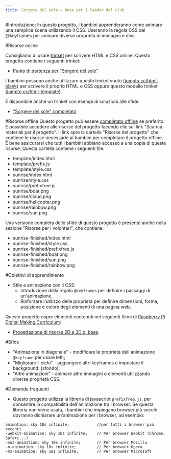 ```yaml
---
title: Sorgere del sole — Note per i leader del club
---
```


#Introduzione:
In questo progetto, i bambini apprenderanno come animare una semplice scena utilizzando il CSS. Useranno la regola CSS del @keyframes per animare diverse proprietà di immagini e divs.

#Risorse online

Consigliamo di usare [trinket](https://trinket.io/) per scrivere HTML e CSS online. Questo progetto contiene i seguenti trinket:

+ [Punto di partenza per "Sorgere del sole"](https://trinket.io/html/web-sunrise)

I bambini possono anche utilizzare questo trinket vuoto [(jumpto.cc/html-blank)](http://jumpto.cc/html-blank) per scrivere il proprio HTML e CSS oppure questo modello trinket [(jumpto.cc/html-template)](http://jumpto.cc/html-template).

È disponibile anche un trinket con esempi di soluzioni alle sfide:

+ ["Sorgere del sole" completato](https://trinket.io/html/abcc0284a3)

#Risorse offline
Questo progetto può essere [completato offline](../offline.html) se preferito. È possibile accedere alle risorse del progetto facendo clic sul link "Scarica materiali per il progetto". Il link apre la cartella "Risorse del progetto" che contiene le risorse necessarie ai bambini per completare il progetto offline. È bene assicurarsi che tutti i bambini abbiano accesso a una copia di queste risorse. Questa cartella contiene i seguenti file:

+ template/index.html
+ template/prefix.js
+ template/style.css
+ sunrise/index.html
+ sunrise/style.css
+ sunrise/prefixfree.js
+ sunrise/boat.png
+ sunrise/cloud.png
+ sunrise/helicopter.png
+ sunrise/rainbow.png
+ sunrise/sun.png

Una versione completa delle sfide di questo progetto è presente anche nella sezione "Risorse per i volontari", che contiene:

+ sunrise-finished/index.html
+ sunrise-finished/style.css
+ sunrise-finished/prefixfree.js
+ sunrise-finished/boat.png
+ sunrise-finished/sun.png
+ sunrise-finished/rainbow.png

#Obiettivi di apprendimento
+ Stile e animazione con il CSS:
	+ Introduzione della regola `@keyframes` per definire i passaggi di un'animazione.
	+ Rinforzare l'utilizzo delle proprietà per definire dimensioni, forma, posizione e colore degli elementi di una pagina web.

Questo progetto copre elementi contenuti nei seguenti filoni di [Raspberry Pi Digital Making Curriculum](http://rpf.io/curriculum):

+ [Progettazione di risorse 2D e 3D di base](https://www.raspberrypi.org/curriculum/design/creator).

#Sfide
+ "Animazione in diagonale" - modificare le proprietà dell'animazione `@keyframe` per usare left:;
+ "Migliorare il cielo" - aggiungere altri keyframes e impostare il background: (sfondo).
+ "Altre animazioni" - animare altre immagini o elementi utilizzando diverse proprietà CSS. 

#Domande frequenti

+ Questo progetto utilizza la libreria di javascript `prefixfree.js`, per consentire la compatibilità dell'animazione tra i browser. Se questa libreria non viene usata, i bambini che impiegano browser più vecchi dovranno dichiarare un'animazione per i browser, ad esempio:

```
animation: sky 10s infinite; 		  	//per tutti i browser più recenti
-webkit-animation: sky 10s infinite;  	// Per browser Webkit (Chrome, Safari...)
-moz-animation: sky 10s infinite;     	// Per browser Mozilla
-o-animation: sky 10s infinite;       	// Per browser Opera
-ms-animation: sky 10s infinite;		// Per browser Microsoft 
```
